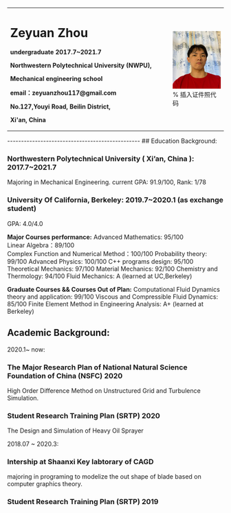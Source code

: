 <table border="0">
  <tr>
    <td width="75%">
      <h1>Zeyuan Zhou</h1>
      <p><b>undergraduate 2017.7~2021.7</b></p>
      <p><b>Northwestern Polytechnical University (NWPU),
      <p><b>Mechanical engineering school</b></p>
      <p><b>email：zeyuanzhou117@gmail.com</b></p>
      <p><b>No.127,Youyi Road, Beilin District,
      <p><b>Xi'an, China</b></p>
    </td>
    <td width="25%">
      <img src="/image.jpg" width="100%">      % 插入证件照代码
    </td>
  </tr>
</table>
------------------------------------------------
## Education Background:

### Northwestern Polytechnical University ( Xi’an, China ):     2017.7~2021.7
Majoring in Mechanical Engineering. current GPA: 91.9/100,  Rank: 1/78

### University Of California, Berkeley:     2019.7~2020.1 (as exchange student)
GPA: 4.0/4.0 

**Major Courses performance:** 
Advanced Mathematics: 95/100  
Linear Algebra：89/100   
Complex Function and Numerical Method：100/100 
Probability theory: 99/100
Advanced Physics: 100/100
C++ programs design: 95/100
Theoretical Mechanics: 97/100
Material Mechanics: 92/100
Chemistry and Thermology: 94/100 
Fluid Mechanics: A (learned at UC,Berkeley)

**Graduate Courses && Courses Out of Plan:** 
Computational Fluid Dynamics theory and application: 99/100
Viscous and Compressible Fluid Dynamics: 85/100
Finite Element Method in Engineering Analysis: A+ (learned at Berkeley)



## Academic Background:

2020.1~ now:
### The Major Research Plan of National Natural Science Foundation of China (NSFC) 2020
High Order Difference Method on Unstructured Grid and Turbulence Simulation.

### Student Research Training Plan (SRTP) 2020
The Design and Simulation of Heavy Oil Sprayer

2018.07 ~ 2020.3:

### Intership at Shaanxi Key labtorary of CAGD
majoring in programing to modelize the out shape of blade based on computer graphics theory.

### Student Research Training Plan (SRTP) 2019


